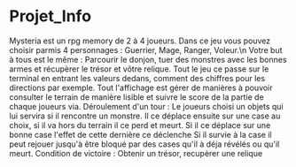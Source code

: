 # Projet_Info
Mysteria est un rpg memory de 2 à 4 joueurs.
Dans ce jeu vous pouvez choisir parmis 4 personnages : Guerrier, Mage, Ranger, Voleur.\n
Votre but à tous est le même : Parcourir le donjon, tuer des monstres avec les bonnes armes et récupèrer le trésor et vôtre relique.
Tout le jeu ce passe sur le terminal en entrant les valeurs dedans, comment des chiffres pour les directions par exemple.
Tout l'affichage est gérer de manières à pouvoir consulter le terrain de manière lisible et suivre le score de la partie de chaque joueurs via.
Déroulement d'un tour :
  Le joueurs choisi un objets qui lui servira si il rencontre un monstre.
  Il ce déplace ensuite sur une case au choix, si il va hors du terrain il ce perd et meurt.
  Si il ce déplace sur une bonne case l'effet de cette dernière ce déclenche
  Si il survie à la case il peut rejouer jusqu'à être bloqué par des cases qu'il à déja révélés ou qu'il meurt.
Condition de victoire :
  Obtenir un trésor, recupèrer une relique
  
